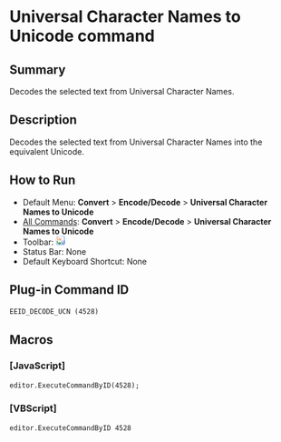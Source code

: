 # Universal Character Names to Unicode command

## Summary

Decodes the selected text from Universal Character Names.

## Description

Decodes the selected text from Universal Character Names into the equivalent Unicode.

## How to Run

- Default Menu: **Convert** \> **Encode/Decode** \> **Universal Character Names to Unicode**
- [All Commands](../tools/all_commands): **Convert** \> **Encode/Decode** \> **Universal Character Names to Unicode**
- Toolbar:
![](../../images/ucs2uni24x16.png)
- Status Bar: None
- Default Keyboard Shortcut: None

## Plug-in Command ID

```
EEID_DECODE_UCN (4528)
```

## Macros

### \[JavaScript\]

```
editor.ExecuteCommandByID(4528);
```

### \[VBScript\]

```
editor.ExecuteCommandByID 4528
```
